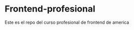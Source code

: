 Frontend-profesional
====================

Este es el repo del curso profesional de frontend de america
